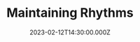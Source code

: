 ---
video:
  type: vimeo
  id: 798414337
speaker:
  permalink: bart-wilkins
  name: Bart Wilkins
title: Maintaining Rhythms
image: https://i.imgur.com/6NkNfJE.png
date: 2023-02-12T14:30:00.000Z
---